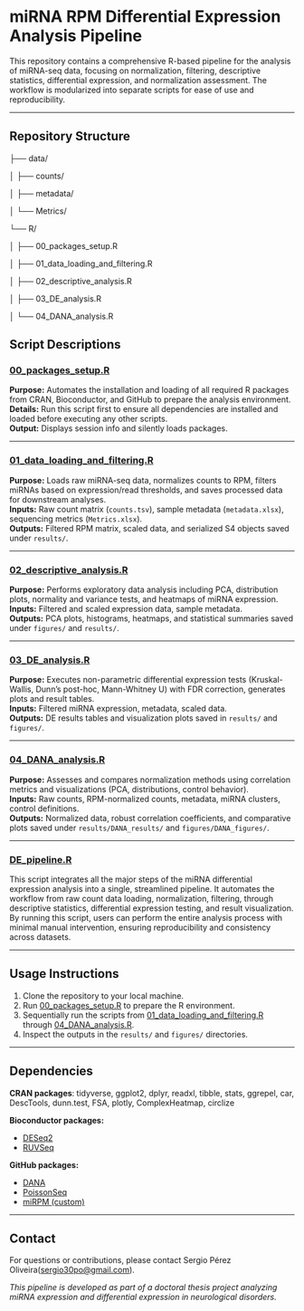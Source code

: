 # miRNA RPM Differential Expression Analysis Pipeline

This repository contains a comprehensive R-based pipeline for the analysis of miRNA-seq data, focusing on normalization, filtering, descriptive statistics, differential expression, and normalization assessment. The workflow is modularized into separate scripts for ease of use and reproducibility.

---

## Repository Structure

├── data/  

│     ├── counts/

│     ├── metadata/

│     └── Metrics/

└── R/

│     ├── 00_packages_setup.R

│     ├── 01_data_loading_and_filtering.R

│     ├── 02_descriptive_analysis.R

│     ├── 03_DE_analysis.R
  
│     └── 04_DANA_analysis.R



## Script Descriptions

### [00_packages_setup.R](R/00_packages_setup.R)
**Purpose:** Automates the installation and loading of all required R packages from CRAN, Bioconductor, and GitHub to prepare the analysis environment.  
**Details:** Run this script first to ensure all dependencies are installed and loaded before executing any other scripts.  
**Output:** Displays session info and silently loads packages.

---

### [01_data_loading_and_filtering.R](R/01_data_loading_and_filtering.R) 
**Purpose:** Loads raw miRNA-seq data, normalizes counts to RPM, filters miRNAs based on expression/read thresholds, and saves processed data for downstream analyses.  
**Inputs:** Raw count matrix (`counts.tsv`), sample metadata (`metadata.xlsx`), sequencing metrics (`Metrics.xlsx`).  
**Outputs:** Filtered RPM matrix, scaled data, and serialized S4 objects saved under `results/`.

---

### [02_descriptive_analysis.R](R/02_descriptive_analysis.R)  
**Purpose:** Performs exploratory data analysis including PCA, distribution plots, normality and variance tests, and heatmaps of miRNA expression.  
**Inputs:** Filtered and scaled expression data, sample metadata.  
**Outputs:** PCA plots, histograms, heatmaps, and statistical summaries saved under `figures/` and `results/`.

---

### [03_DE_analysis.R](R/03_DE_analysis.R)  
**Purpose:** Executes non-parametric differential expression tests (Kruskal-Wallis, Dunn’s post-hoc, Mann-Whitney U) with FDR correction, generates plots and result tables.  
**Inputs:** Filtered miRNA expression, metadata, scaled data.  
**Outputs:** DE results tables and visualization plots saved in `results/` and `figures/`.

---

### [04_DANA_analysis.R](R/04_DANA_analysis.R)  
**Purpose:** Assesses and compares normalization methods using correlation metrics and visualizations (PCA, distributions, control behavior).  
**Inputs:** Raw counts, RPM-normalized counts, metadata, miRNA clusters, control definitions.  
**Outputs:** Normalized data, robust correlation coefficients, and comparative plots saved under `results/DANA_results/` and `figures/DANA_figures/`.

---
### [DE_pipeline.R](R/DE_pipeline.R)  
This script integrates all the major steps of the miRNA differential expression analysis into a single, streamlined pipeline. It automates the workflow from raw count data loading, normalization, filtering, through descriptive statistics, differential expression testing, and result visualization. By running this script, users can perform the entire analysis process with minimal manual intervention, ensuring reproducibility and consistency across datasets.

---

## Usage Instructions

1. Clone the repository to your local machine.  
2. Run [00_packages_setup.R](R/00_packages_setup.R) to prepare the R environment.  
3. Sequentially run the scripts from  [01_data_loading_and_filtering.R](R/01_data_loading_and_filtering.R) through [04_DANA_analysis.R](R/04_DANA_analysis.R).  
4. Inspect the outputs in the `results/` and `figures/` directories.  

---

## Dependencies

  **CRAN packages**: tidyverse, ggplot2, dplyr, readxl, tibble, stats, ggrepel, car, DescTools, dunn.test, FSA, plotly, ComplexHeatmap, circlize

  **Bioconductor packages:**
  - [DESeq2](https://bioconductor.org/packages/release/bioc/html/DESeq2.html)  
  - [RUVSeq](https://bioconductor.org/packages/release/bioc/html/RUVSeq.html)
  
  **GitHub packages:**
  - [DANA](https://github.com/LXQin/DANA)  
  - [PoissonSeq](https://github.com/lsy1056/PoissonSeq)  
  - [miRPM (custom)](https://github.com/sergio30po/miRPM)  


---

## Contact

For questions or contributions, please contact Sergio Pérez Oliveira(sergio30po@gmail.com).


*This pipeline is developed as part of a doctoral thesis project analyzing miRNA expression and differential expression in neurological disorders.*


